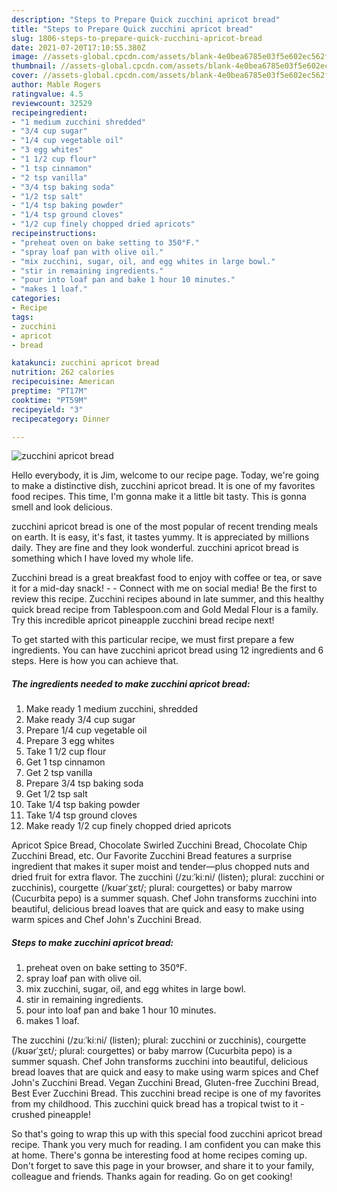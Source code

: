 ```yaml
---
description: "Steps to Prepare Quick zucchini apricot bread"
title: "Steps to Prepare Quick zucchini apricot bread"
slug: 1806-steps-to-prepare-quick-zucchini-apricot-bread
date: 2021-07-20T17:10:55.380Z
image: //assets-global.cpcdn.com/assets/blank-4e0bea6785e03f5e602ec562f230caae08da540cada707380b4fe1bbebba43da.png
thumbnail: //assets-global.cpcdn.com/assets/blank-4e0bea6785e03f5e602ec562f230caae08da540cada707380b4fe1bbebba43da.png
cover: //assets-global.cpcdn.com/assets/blank-4e0bea6785e03f5e602ec562f230caae08da540cada707380b4fe1bbebba43da.png
author: Mable Rogers
ratingvalue: 4.5
reviewcount: 32529
recipeingredient:
- "1 medium zucchini shredded"
- "3/4 cup sugar"
- "1/4 cup vegetable oil"
- "3 egg whites"
- "1 1/2 cup flour"
- "1 tsp cinnamon"
- "2 tsp vanilla"
- "3/4 tsp baking soda"
- "1/2 tsp salt"
- "1/4 tsp baking powder"
- "1/4 tsp ground cloves"
- "1/2 cup finely chopped dried apricots"
recipeinstructions:
- "preheat oven on bake setting to 350°F."
- "spray loaf pan with olive oil."
- "mix zucchini, sugar, oil, and egg whites in large bowl."
- "stir in remaining ingredients."
- "pour into loaf pan and bake 1 hour 10 minutes."
- "makes 1 loaf."
categories:
- Recipe
tags:
- zucchini
- apricot
- bread

katakunci: zucchini apricot bread 
nutrition: 262 calories
recipecuisine: American
preptime: "PT17M"
cooktime: "PT59M"
recipeyield: "3"
recipecategory: Dinner

---
```



![zucchini apricot bread](//assets-global.cpcdn.com/assets/blank-4e0bea6785e03f5e602ec562f230caae08da540cada707380b4fe1bbebba43da.png)

Hello everybody, it is Jim, welcome to our recipe page. Today, we're going to make a distinctive dish, zucchini apricot bread. It is one of my favorites food recipes. This time, I'm gonna make it a little bit tasty. This is gonna smell and look delicious.

zucchini apricot bread is one of the most popular of recent trending meals on earth. It is easy, it's fast, it tastes yummy. It is appreciated by millions daily. They are fine and they look wonderful. zucchini apricot bread is something which I have loved my whole life.

Zucchini bread is a great breakfast food to enjoy with coffee or tea, or save it for a mid-day snack! - - Connect with me on social media! Be the first to review this recipe. Zucchini recipes abound in late summer, and this healthy quick bread recipe from Tablespoon.com and Gold Medal Flour is a family. Try this incredible apricot pineapple zucchini bread recipe next!


To get started with this particular recipe, we must first prepare a few ingredients. You can have zucchini apricot bread using 12 ingredients and 6 steps. Here is how you can achieve that.

<!--inarticleads1-->

##### The ingredients needed to make zucchini apricot bread:

1. Make ready 1 medium zucchini, shredded
1. Make ready 3/4 cup sugar
1. Prepare 1/4 cup vegetable oil
1. Prepare 3 egg whites
1. Take 1 1/2 cup flour
1. Get 1 tsp cinnamon
1. Get 2 tsp vanilla
1. Prepare 3/4 tsp baking soda
1. Get 1/2 tsp salt
1. Take 1/4 tsp baking powder
1. Take 1/4 tsp ground cloves
1. Make ready 1/2 cup finely chopped dried apricots


Apricot Spice Bread, Chocolate Swirled Zucchini Bread, Chocolate Chip Zucchini Bread, etc. Our Favorite Zucchini Bread features a surprise ingredient that makes it super moist and tender—plus chopped nuts and dried fruit for extra flavor. The zucchini (/zuːˈkiːni/ (listen); plural: zucchini or zucchinis), courgette (/kʊərˈʒɛt/; plural: courgettes) or baby marrow (Cucurbita pepo) is a summer squash. Chef John transforms zucchini into beautiful, delicious bread loaves that are quick and easy to make using warm spices and Chef John&#39;s Zucchini Bread. 

<!--inarticleads2-->

##### Steps to make zucchini apricot bread:

1. preheat oven on bake setting to 350°F.
1. spray loaf pan with olive oil.
1. mix zucchini, sugar, oil, and egg whites in large bowl.
1. stir in remaining ingredients.
1. pour into loaf pan and bake 1 hour 10 minutes.
1. makes 1 loaf.


The zucchini (/zuːˈkiːni/ (listen); plural: zucchini or zucchinis), courgette (/kʊərˈʒɛt/; plural: courgettes) or baby marrow (Cucurbita pepo) is a summer squash. Chef John transforms zucchini into beautiful, delicious bread loaves that are quick and easy to make using warm spices and Chef John&#39;s Zucchini Bread. Vegan Zucchini Bread, Gluten-free Zucchini Bread, Best Ever Zucchini Bread. This zucchini bread recipe is one of my favorites from my childhood. This zucchini quick bread has a tropical twist to it - crushed pineapple! 

So that's going to wrap this up with this special food zucchini apricot bread recipe. Thank you very much for reading. I am confident you can make this at home. There's gonna be interesting food at home recipes coming up. Don't forget to save this page in your browser, and share it to your family, colleague and friends. Thanks again for reading. Go on get cooking!
